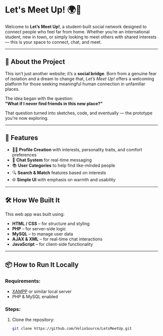 # Let's Meet Up! 🌍💬

Welcome to **Let’s Meet Up!**, a student-built social network designed to connect people who feel far from home. Whether you’re an international student, new in town, or simply looking to meet others with shared interests — this is your space to connect, chat, and meet.

---

## 🧠 About the Project

This isn’t just another website; it’s a **social bridge**. Born from a genuine fear of isolation and a dream to change that, *Let’s Meet Up!* offers a welcoming platform for those seeking meaningful human connection in unfamiliar places.

The idea began with the question:  
**"What if I never find friends in this new place?"**

That question turned into sketches, code, and eventually — the prototype you're now exploring.

---

## 🚀 Features

- 🧑‍💼 **Profile Creation** with interests, personality traits, and comfort preferences  
- 💬 **Chat System** for real-time messaging  
- 📚 **User Categories** to help find like-minded people  
- 🔍 **Search & Match** features based on interests  
- 🌐 **Simple UI** with emphasis on warmth and usability

---

## 🛠️ How We Built It

This web app was built using:

- **HTML / CSS** – for structure and styling  
- **PHP** – for server-side logic  
- **MySQL** – to manage user data  
- **AJAX & XML** – for real-time chat interactions  
- **JavaScript** – for client-side functionality

---

## 📦 How to Run It Locally

### Requirements:

- [XAMPP](https://www.apachefriends.org/index.html) or similar local server
- PHP & MySQL enabled

### Steps:

1. Clone the repository:
   ```bash
   git clone https://github.com/VelioSource/LetsMeetUp.git
